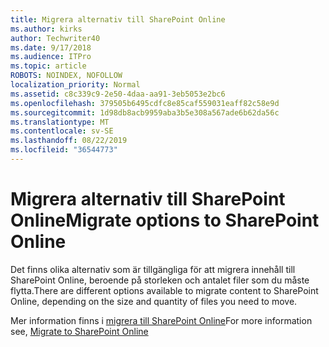 ```yaml
---
title: Migrera alternativ till SharePoint Online
ms.author: kirks
author: Techwriter40
ms.date: 9/17/2018
ms.audience: ITPro
ms.topic: article
ROBOTS: NOINDEX, NOFOLLOW
localization_priority: Normal
ms.assetid: c8c339c9-2e50-4daa-aa91-3eb5053e2bc6
ms.openlocfilehash: 379505b6495cdfc8e85caf559031eaff82c58e9d
ms.sourcegitcommit: 1d98db8acb9959aba3b5e308a567ade6b62da56c
ms.translationtype: MT
ms.contentlocale: sv-SE
ms.lasthandoff: 08/22/2019
ms.locfileid: "36544773"
---
```

# <a name="migrate-options-to-sharepoint-online"></a><span data-ttu-id="dff62-102">Migrera alternativ till SharePoint Online</span><span class="sxs-lookup"><span data-stu-id="dff62-102">Migrate options to SharePoint Online</span></span>

<span data-ttu-id="dff62-103">Det finns olika alternativ som är tillgängliga för att migrera innehåll till SharePoint Online, beroende på storleken och antalet filer som du måste flytta.</span><span class="sxs-lookup"><span data-stu-id="dff62-103">There are different options available to migrate content to SharePoint Online, depending on the size and quantity of files you need to move.</span></span>
  
<span data-ttu-id="dff62-104">Mer information finns i [migrera till SharePoint Online](https://go.microsoft.com/fwlink/?linkid-2022029)</span><span class="sxs-lookup"><span data-stu-id="dff62-104">For more information see, [Migrate to SharePoint Online](https://go.microsoft.com/fwlink/?linkid-2022029)</span></span>
  

